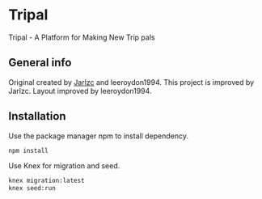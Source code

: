 # Tripal

Tripal - A Platform for Making New Trip pals

## General info

Original created by [Jarlzc](https://github.com/Jarlzc/) and leeroydon1994.
This project is improved by Jarlzc.
Layout improved by leeroydon1994.

## Installation

Use the package manager npm to install dependency.

```bash
npm install
```

Use Knex for migration and seed.

```bash
knex migration:latest
knex seed:run
```
